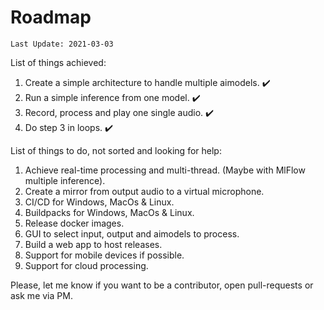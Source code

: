 # Roadmap

```
Last Update: 2021-03-03
```
List of things achieved:
1. Create a simple architecture to handle multiple aimodels. ✔️
2. Run a simple inference from one model. ✔️
3. Record, process and play one single audio. ✔️
4. Do step 3 in loops. ✔️

List of things to do, not sorted and looking for help:

1. Achieve real-time processing and multi-thread. (Maybe with MlFlow multiple inference).
2. Create a mirror from output audio to a virtual microphone.
3. CI/CD for Windows, MacOs & Linux.
4. Buildpacks for Windows, MacOs & Linux.
5. Release docker images.
6. GUI to select input, output and aimodels to process.
7. Build a web app to host releases.
8. Support for mobile devices if possible.
9. Support for cloud processing.

Please, let me know if you want to be a contributor, open pull-requests or ask me via PM.
